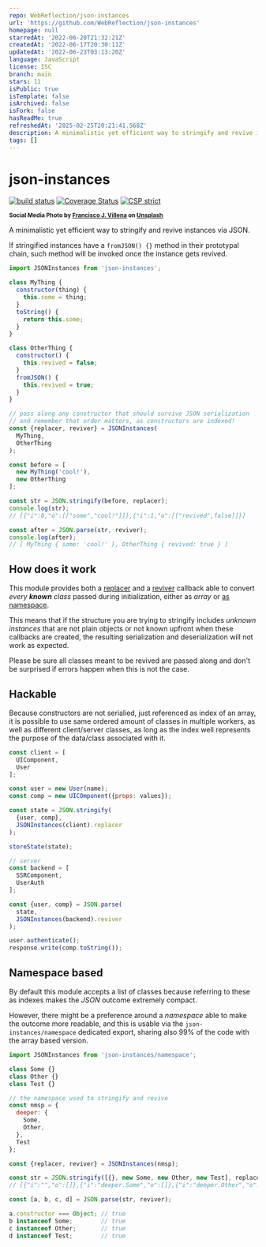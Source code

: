 ```yaml
---
repo: WebReflection/json-instances
url: 'https://github.com/WebReflection/json-instances'
homepage: null
starredAt: '2022-06-20T21:32:21Z'
createdAt: '2022-06-17T20:30:11Z'
updatedAt: '2022-06-23T03:13:20Z'
language: JavaScript
license: ISC
branch: main
stars: 11
isPublic: true
isTemplate: false
isArchived: false
isFork: false
hasReadMe: true
refreshedAt: '2025-02-25T20:21:41.568Z'
description: A minimalistic yet efficient way to stringify and revive instances via JSON.
tags: []
---
```


# json-instances

[![build status](https://github.com/WebReflection/json-instances/actions/workflows/node.js.yml/badge.svg)](https://github.com/WebReflection/json-instances/actions) [![Coverage Status](https://coveralls.io/repos/github/WebReflection/json-instances/badge.svg?branch=main)](https://coveralls.io/github/WebReflection/json-instances?branch=main) [![CSP strict](https://webreflection.github.io/csp/strict.svg)](https://webreflection.github.io/csp/#-csp-strict)

<sup>**Social Media Photo by [Francisco J. Villena](https://unsplash.com/@villena_francis) on [Unsplash](https://unsplash.com/)**</sup>

A minimalistic yet efficient way to stringify and revive instances via JSON.

If stringified instances have a `fromJSON() {}` method in their prototypal chain, such method will be invoked once the instance gets revived.

```js
import JSONInstances from 'json-instances';

class MyThing {
  constructor(thing) {
    this.some = thing;
  }
  toString() {
    return this.some;
  }
}

class OtherThing {
  constructor() {
    this.revived = false;
  }
  fromJSON() {
    this.revived = true;
  }
}

// pass along any constructor that should survive JSON serialization
// and remember that order matters, as constructors are indexed!
const {replacer, reviver} = JSONInstances(
  MyThing,
  OtherThing
);

const before = [
  new MyThing('cool!'),
  new OtherThing
];

const str = JSON.stringify(before, replacer);
console.log(str);
// [{"i":0,"o":[["some","cool!"]]},{"i":1,"o":[["revived",false]]}]

const after = JSON.parse(str, reviver);
console.log(after);
// [ MyThing { some: 'cool!' }, OtherThing { revived: true } ]
```

## How does it work

This module provides both a [replacer](https://developer.mozilla.org/en-US/docs/Web/JavaScript/Reference/Global_Objects/JSON/stringify#the_replacer_parameter) and a [reviver](https://developer.mozilla.org/en-US/docs/Web/JavaScript/Reference/Global_Objects/JSON/parse#using_the_reviver_parameter) callback able to convert *every **known** class* passed during initialization, either as *array* or [as namespace](https://github.com/WebReflection/json-instances#namespace-based).

This means that if the structure you are trying to stringify includes *unknown instances* that are not plain objects or not known upfront when these callbacks are created, the resulting serialization and deserialization will not work as expected.

Please be sure all classes meant to be revived are passed along and don't be surprised if errors happen when this is not the case.


## Hackable

Because constructors are not serialied, just referenced as index of an array, it is possible to use same ordered amount of classes in multiple workers, as well as different client/server classes, as long as the index well represents the purpose of the data/class associated with it.

```js
const client = [
  UIComponent,
  User
];

const user = new User(name);
const comp = new UICOmponent({props: values});

const state = JSON.stringify(
  {user, comp},
  JSONInstances(client).replacer
);

storeState(state);

// server
const backend = [
  SSRComponent,
  UserAuth
];

const {user, comp} = JSON.parse(
  state,
  JSONInstances(backend).reviver
);

user.authenticate();
response.write(comp.toString());
```

## Namespace based

By default this module accepts a list of classes because referring to these as indexes makes the *JSON* outcome extremely compact.

However, there might be a preference around a *namespace* able to make the outcome more readable, and this is usable via the `json-instances/namespace` dedicated export, sharing also 99% of the code with the array based version.

```js
import JSONInstances from 'json-instances/namespace';

class Some {}
class Other {}
class Test {}

// the namespace used to stringify and revive
const nmsp = {
  deeper: {
    Some,
    Other,
  },
  Test
};

const {replacer, reviver} = JSONInstances(nmsp);

const str = JSON.stringify([{}, new Some, new Other, new Test], replacer);
// [{"i":"","o":[]},{"i":"deeper.Some","o":[]},{"i":"deeper.Other","o":[]},{"i":"Test","o":[]}]

const [a, b, c, d] = JSON.parse(str, reviver);

a.constructor === Object; // true
b instanceof Some;        // true
c instanceof Other;       // true
d instanceof Test;        // true
```
